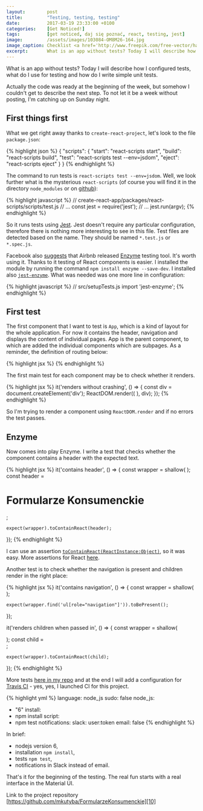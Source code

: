 ```yaml
---
layout:        post
title:         "Testing, testing, testing"
date:          2017-03-19 23:33:00 +0100
categories:    [Get Noticed!]
tags:          [get noticed, daj się poznać, react, testing, jest]
image:         /assets/images/103084-OM8M26-164.jpg
image_caption: Checklist <a href='http://www.freepik.com/free-vector/hand-drawn-background-of-clipboard-with-checklist_1069873.htm'>Designed by Freepik</a>
excerpt:       What is an app without tests? Today I will describe how I configured tests, what do I use for testing and how do I write simple unit tests.
---
```


What is an app without tests? Today I will describe how I configured tests, what do I use for testing and how do I write
simple unit tests.

Actually the code was ready at the beginning of the week, but somehow I couldn't get to describe the next step. To not
let it be a week without posting, I'm catching up on Sunday night.

## First things first
What we get right away thanks to `create-react-project`, let's look to the file `package.json`:

{% highlight json %}
{
  "scripts": {
    "start": "react-scripts start",
    "build": "react-scripts build",
    "test": "react-scripts test --env=jsdom",
    "eject": "react-scripts eject"
  }
}
{% endhighlight %}

The command to run tests is `react-scripts test --env=jsdom`. Well, we look further what is the mysterious
`react-scripts` (of course you will find it in the directory `node_modules` or on [github][1]):

{% highlight javascript %}
// create-react-app/packages/react-scripts/scripts/test.js
// ...
const jest = require('jest');
// ...
jest.run(argv);
{% endhighlight %}

So it runs tests using [Jest][2]. Jest doesn't require any particular configuration, therefore there is nothing more
interesting to see in this file. Test files are detected based on the name. They should be named `*.test.js` or
`*.spec.js`.

Facebook also [suggests][3] that Airbnb released [Enzyme][4] testing tool. It's worth using it. Thanks to it testing of
React components is easier. I installed the module by running the command `npm install enzyme --save-dev`. I installed
also [`jest-enzyme`][5]. What was needed was one more line in configuration:

{% highlight javascript %}
// src/setupTests.js
import 'jest-enzyme';
{% endhighlight %}

## First test
The first component that I want to test is `App`, which is a kind of layout for the whole application. For now it
contains the header, navigation and displays the content of individual pages. App is the parent component, to which are
added the individual components which are subpages. As a reminder, the definition of routing below:

{% highlight jsx %}
<Route path="/" component={App}>
    <IndexRoute component={Home}/>
    <Route path="/forms" component={Forms}>
        <Route path="/forms/:formName" component={Form}/>
    </Route>
    <Route path="/lawsuits" component={Lawsuits}>
        <Route path="/lawsuits/:lawsuitName" component={Lawsuit}/>
    </Route>
</Route>
{% endhighlight %}

The first main test for each component may be to check whether it renders.

{% highlight jsx %}
it('renders without crashing', () => {
    const div = document.createElement('div');
    ReactDOM.render((
        <App>
            <span/>
        </App>
    ), div);
});
{% endhighlight %}

So I'm trying to render a component using `ReactDOM.render` and if no errors the test passes.

## Enzyme
Now comes into play Enzyme. I write a test that checks whether the component contains a header with the expected text.

{% highlight jsx %}
it('contains header', () => {
    const wrapper = shallow(
        <App>
            <span/>
        </App>
    );
    const header = <h1>Formularze Konsumenckie</h1>;

    expect(wrapper).toContainReact(header);
});
{% endhighlight %}

I can use an assertion [`toContainReact(ReactInstance:Object)`][6], so it was easy. More assertions for React [here][7].

Another test is to check whether the navigation is present and children render in the right place:

{% highlight jsx %}
it('contains navigation', () => {
    const wrapper = shallow(
        <App>
            <span/>
        </App>
    );

    expect(wrapper.find('ul[role="navigation"]')).toBePresent();
});

it('renders children when passed in', () => {
    const wrapper = shallow(
        <App>
            <div className="unique" />
        </App>
    );
    const child = <div className="unique" />;

    expect(wrapper).toContainReact(child);
});
{% endhighlight %}

More tests [here in my repo][8] and at the end I will add a configuration for [Travis CI][9] - yes, yes, I launched CI
for this project.

{% highlight yml %}
language: node_js
sudo: false
node_js:
  - "6"
install:
  - npm install
script:
  - npm test
notifications:
  slack: user:token
  email: false
{% endhighlight %}

In brief:
- nodejs version 6,
- installation `npm install`,
- tests `npm test`,
- notifications in Slack instead of email.

That's it for the beginning of the testing. The real fun starts with a real interface in the Material UI.

Link to the project repository [https://github.com/mkutyba/FormularzeKonsumenckie][10]

[1]: https://github.com/facebookincubator/create-react-app/tree/master/packages/react-scripts
[2]: https://facebook.github.io/jest/
[3]: https://facebook.github.io/react/docs/test-utils.html
[4]: http://airbnb.io/enzyme/
[5]: https://github.com/blainekasten/enzyme-matchers/tree/master/packages/jest-enzyme
[6]: https://github.com/blainekasten/enzyme-matchers/blob/master/README.md#tocontainreactreactinstanceobject
[7]: https://github.com/blainekasten/enzyme-matchers/blob/master/README.md#assertions
[8]: https://github.com/mkutyba/FormularzeKonsumenckie/commit/9362f8c2af1621a807f4b4b5944c86c725f6defe
[9]: https://travis-ci.org/
[10]: https://github.com/mkutyba/FormularzeKonsumenckie